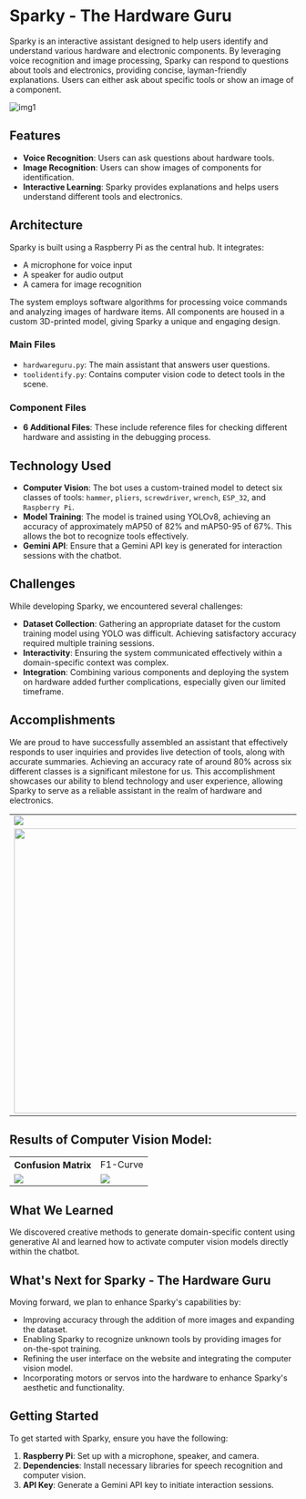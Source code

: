 # Sparky - The Hardware Guru

Sparky is an interactive assistant designed to help users identify and understand various hardware and electronic components. By leveraging voice recognition and image processing, Sparky can respond to questions about tools and electronics, providing concise, layman-friendly explanations. Users can either ask about specific tools or show an image of a component.

![img1](https://github.com/user-attachments/assets/712bad63-5a80-4765-a347-8285b194dc42)


## Features

- **Voice Recognition**: Users can ask questions about hardware tools.
- **Image Recognition**: Users can show images of components for identification.
- **Interactive Learning**: Sparky provides explanations and helps users understand different tools and electronics.

## Architecture

Sparky is built using a Raspberry Pi as the central hub. It integrates:
- A microphone for voice input
- A speaker for audio output
- A camera for image recognition

The system employs software algorithms for processing voice commands and analyzing images of hardware items. All components are housed in a custom 3D-printed model, giving Sparky a unique and engaging design.

### Main Files
- `hardwareguru.py`: The main assistant that answers user questions.
- `toolidentify.py`: Contains computer vision code to detect tools in the scene.
  
### Component Files
- **6 Additional Files**: These include reference files for checking different hardware and assisting in the debugging process.

## Technology Used

- **Computer Vision**: The bot uses a custom-trained model to detect six classes of tools: `hammer`, `pliers`, `screwdriver`, `wrench`, `ESP_32`, and `Raspberry Pi`.
- **Model Training**: The model is trained using YOLOv8, achieving an accuracy of approximately mAP50 of 82% and mAP50-95 of 67%. This allows the bot to recognize tools effectively.
- **Gemini API**: Ensure that a Gemini API key is generated for interaction sessions with the chatbot.

## Challenges

While developing Sparky, we encountered several challenges:
- **Dataset Collection**: Gathering an appropriate dataset for the custom training model using YOLO was difficult. Achieving satisfactory accuracy required multiple training sessions.
- **Interactivity**: Ensuring the system communicated effectively within a domain-specific context was complex.
- **Integration**: Combining various components and deploying the system on hardware added further complications, especially given our limited timeframe.

## Accomplishments

We are proud to have successfully assembled an assistant that effectively responds to user inquiries and provides live detection of tools, along with accurate summaries. Achieving an accuracy rate of around 80% across six different classes is a significant milestone for us. This accomplishment showcases our ability to blend technology and user experience, allowing Sparky to serve as a reliable assistant in the realm of hardware and electronics.

<table>
  <tr>
    <td colspan=2><img src="https://github.com/user-attachments/assets/451ef13f-0acb-4238-85c5-c541d2825a2e"></td>
  </tr>
  <tr>
    <td> <img width=500px height=500px src="https://github.com/user-attachments/assets/e2f1b670-e3db-4045-9395-074e22366993"></td>
     <td> <img width=500px height=500px src="https://github.com/user-attachments/assets/31e85947-9eda-4634-9db9-1aab416bf79d"> </td>
  </tr>
</table>

## Results of Computer Vision Model:
<table>
  <tr>
    <th>Confusion Matrix</th>
    <td>F1-Curve</td>
  </tr>
  <tr>
    <td>
      <img src="https://github.com/user-attachments/assets/2063e7b4-df39-4e11-9731-e26b4c1b4b56">
    </td>
    <td>
      <img src="https://github.com/user-attachments/assets/81132716-aea1-4441-8951-a29c984c43c5">
    </td>
  </tr>
</table>

## What We Learned

We discovered creative methods to generate domain-specific content using generative AI and learned how to activate computer vision models directly within the chatbot.

## What's Next for Sparky - The Hardware Guru

Moving forward, we plan to enhance Sparky's capabilities by:
- Improving accuracy through the addition of more images and expanding the dataset.
- Enabling Sparky to recognize unknown tools by providing images for on-the-spot training.
- Refining the user interface on the website and integrating the computer vision model.
- Incorporating motors or servos into the hardware to enhance Sparky's aesthetic and functionality.

## Getting Started

To get started with Sparky, ensure you have the following:
1. **Raspberry Pi**: Set up with a microphone, speaker, and camera.
2. **Dependencies**: Install necessary libraries for speech recognition and computer vision.
3. **API Key**: Generate a Gemini API key to initiate interaction sessions.
